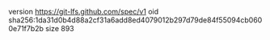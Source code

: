 version https://git-lfs.github.com/spec/v1
oid sha256:1da31d0b4d88a2cf31a6add8ed4079012b297d79de84f55094cb0600e71f7b2b
size 893

